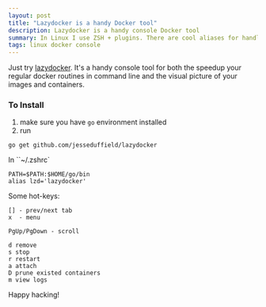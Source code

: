 ```yaml
---
layout: post
title: "Lazydocker is a handy Docker tool"
description: Lazydocker is a handy console Docker tool
summary: In Linux I use ZSH + plugins. There are cool aliases for handling Docker images and containers. Try Lazydocker console tool for new experience.
tags: linux docker console
---
```


Just try [lazydocker](https://github.com/jesseduffield/lazydocker).
It's a handy console tool for both the speedup your regular docker routines in command line
and the visual picture of your images and containers.

### To Install

1. make sure you have `go` environment installed
2. run
```
go get github.com/jesseduffield/lazydocker
```

In ``~/.zshrc`
```
PATH=$PATH:$HOME/go/bin
alias lzd='lazydocker'
```

Some hot-keys:
```
[] - prev/next tab
x  - menu

PgUp/PgDown - scroll

d remove
s stop
r restart
a attach
D prune existed containers
m view logs
```

Happy hacking!